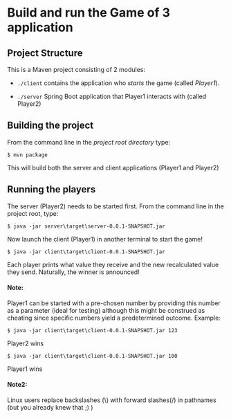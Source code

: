 # Build and run the Game of 3 application

## Project Structure

This is a Maven project consisting of 2 modules:

 + `./client`
 contains the application who _starts_ the game (called *Player1*).

 + `./server`
 Spring Boot application that Player1 interacts with (called Player2)
 
## Building the project


From the command line in the _project root directory_ type:

    $ mvn package
    
 
 This will build both the server and client applications (Player1 and Player2)
 
## Running the players

The server (Player2) needs to be started first. From the command line in the project root, type:

    $ java -jar server\target\server-0.0.1-SNAPSHOT.jar
    
Now launch the client (Player1) in another terminal to start the game!

    $ java -jar client\target\client-0.0.1-SNAPSHOT.jar
    
    
Each player prints what value they receive and the new recalculated value they send.
Naturally, the winner is announced!

#### Note: 
Player1 can be started with a pre-chosen number by providing this number as a parameter (ideal for testing)
although this might be construed as cheating since specific numbers yield a predetermined outcome.
Example:

    $ java -jar client\target\client-0.0.1-SNAPSHOT.jar 123
    
Player2 wins


    $ java -jar client\target\client-0.0.1-SNAPSHOT.jar 100
    

Player1 wins

#### Note2:
Linux users replace backslashes (\\) with forward slashes(/) in pathnames 
(but you already knew that ;) )
